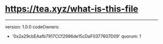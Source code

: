 # https://tea.xyz/what-is-this-file
---
version: 1.0.0
codeOwners:
  - '0x2a29cbEAafb7917CCf2996de15cDaF0377607D09'
quorum: 1
